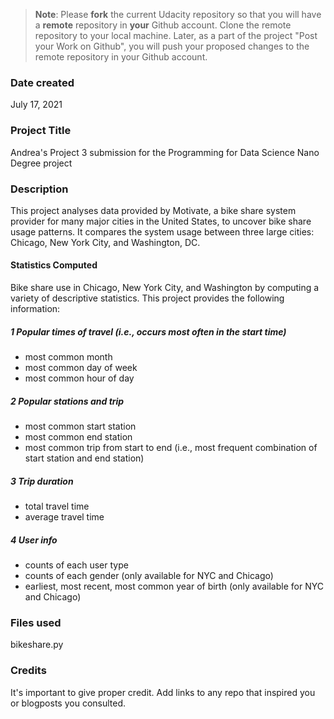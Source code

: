 >**Note**: Please **fork** the current Udacity repository so that you will have a **remote** repository in **your** Github account. Clone the remote repository to your local machine. Later, as a part of the project "Post your Work on Github", you will push your proposed changes to the remote repository in your Github account.

### Date created
July 17, 2021

### Project Title
Andrea's Project 3 submission for the Programming for Data Science Nano Degree project

### Description
This project analyses data provided by Motivate, a bike share system provider for many major cities in the United States, to uncover bike share usage patterns. It compares the system usage between three large cities: Chicago, New York City, and Washington, DC.

#### Statistics Computed
Bike share use in Chicago, New York City, and Washington by computing a variety of descriptive statistics. This project provides the following information:

##### 1 Popular times of travel (i.e., occurs most often in the start time)

* most common month
* most common day of week
* most common hour of day

##### 2 Popular stations and trip

* most common start station
* most common end station
* most common trip from start to end (i.e., most frequent combination of start station and end station)

##### 3 Trip duration

* total travel time
* average travel time

##### 4 User info

* counts of each user type
* counts of each gender (only available for NYC and Chicago)
* earliest, most recent, most common year of birth (only available for NYC and Chicago)


### Files used
bikeshare.py

### Credits
It's important to give proper credit. Add links to any repo that inspired you or blogposts you consulted.
